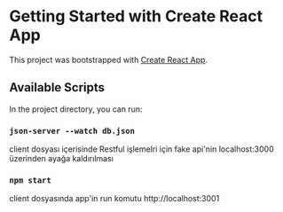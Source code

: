 # Getting Started with Create React App

This project was bootstrapped with [Create React App](https://github.com/facebook/create-react-app).

## Available Scripts

In the project directory, you can run:


### `json-server --watch db.json`
client dosyası içerisinde
Restful işlemelri için fake api'nin localhost:3000 üzerinden ayağa kaldırılması

### `npm start`
client dosyasında
app'in run komutu 
http://localhost:3001


